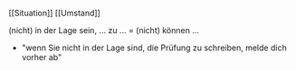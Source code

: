 [[Situation]]  [[Umstand]]

(nicht) in der Lage sein, ... zu ... = (nicht) können ...
-   "wenn Sie nicht in der Lage sind, die Prüfung zu schreiben, melde dich vorher ab"                                                                                                                                                                                                                                                                                                                                                                                                                                                                                                                                                                                                                                                                                                                                                                                                                                                                                                                                                                                                                                                                                                                                                                                                                                                          